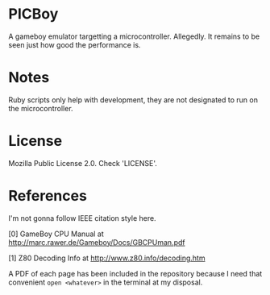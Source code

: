# PICBoy
A gameboy emulator targetting a microcontroller. Allegedly. It remains to be seen just how good the performance is.

# Notes
Ruby scripts only help with development, they are not designated to run on the microcontroller.

# License
Mozilla Public License 2.0. Check 'LICENSE'.

# References
I'm not gonna follow IEEE citation style here.

[0] GameBoy CPU Manual at http://marc.rawer.de/Gameboy/Docs/GBCPUman.pdf

[1] Z80 Decoding Info at http://www.z80.info/decoding.htm

A PDF of each page has been included in the repository because I need that convenient `open <whatever>` in the terminal at my disposal.